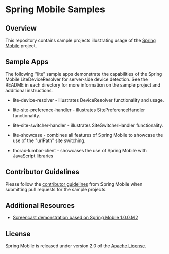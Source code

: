 # Spring Mobile Samples

## Overview

This repository contains sample projects illustrating usage of the [Spring Mobile](http://www.springsource.org/spring-mobile) project.

## Sample Apps

The following "lite" sample apps demonstrate the capabilities of the Spring Mobile LiteDeviceResolver for server-side device detection. See the README in each directory for more information on the sample project and additional instructions. 

* lite-device-resolver - illustrates DeviceResolver functionality and usage.

* lite-site-preference-handler - illustrates SitePreferenceHandler functionality.

* lite-site-switcher-handler - illustrates SiteSwitcherHandler functionality.

* lite-showcase - combines all features of Spring Mobile to showcase the use of the "urlPath" site switching.

* thorax-lumbar-client - showcases the use of Spring Mobile with JavaScript libraries

## Contributor Guidelines

Please follow the [contributor guidelines](https://github.com/SpringSource/spring-mobile/wiki/Contributor-Guidelines) from Spring Mobile when submitting pull requests for the sample projects.

## Additional Resources

* [Screencast demonstration based on Spring Mobile 1.0.0.M2](http://s3.springsource.org/MVC/spring-mobile-1.0.0.M2-screencast.mov)

## License
Spring Mobile is released under version 2.0 of the [Apache License](http://www.apache.org/licenses/LICENSE-2.0).